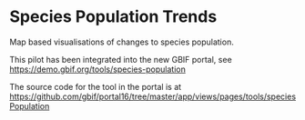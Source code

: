 # Species Population Trends

Map based visualisations of changes to species population.

This pilot has been integrated into the new GBIF portal, see https://demo.gbif.org/tools/species-population

The source code for the tool in the portal is at https://github.com/gbif/portal16/tree/master/app/views/pages/tools/speciesPopulation
